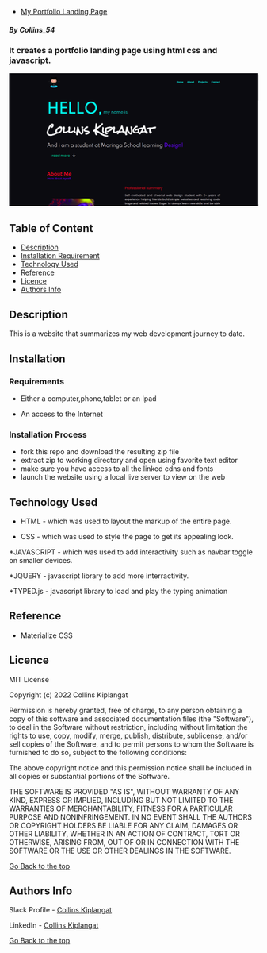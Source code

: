 + [My Portfolio Landing Page](#MyPortfolioLandingPage)

##### By Collins_54
### It creates a portfolio landing page using html css and javascript.
![Alt text](./images/pimg.png?raw=true "Title")
## Table of Content

+ [Description](#Description)
+ [Installation Requirement](#Installation)
+ [Technology Used](#Technology-used)
+ [Reference](#reference)
+ [Licence](#licence)
+ [Authors Info](#author-Info)

## Description
<p>This is  a website that summarizes my web development journey to date.</p>

## Installation

### Requirements

* Either a computer,phone,tablet or an Ipad

* An access to the Internet

### Installation Process

- fork this repo and download the resulting zip file
- extract zip to working directory and open using favorite text editor
- make sure you have access to all the linked cdns and fonts 
- launch the website using a local live server to view on the web

## Technology Used
* HTML - which was used to layout the markup of the entire page.

* CSS - which was used to style the page to get its appealing look. 

*JAVASCRIPT - which was used to add interactivity such as navbar toggle on smaller devices.

*JQUERY - javascript library to add more interractivity.

*TYPED.js - javascript library to load and play the typing animation

## Reference
* Materialize CSS

## Licence

MIT License

Copyright (c) 2022 Collins Kiplangat

Permission is hereby granted, free of charge, to any person obtaining a copy
of this software and associated documentation files (the "Software"), to deal
in the Software without restriction, including without limitation the rights
to use, copy, modify, merge, publish, distribute, sublicense, and/or sell
copies of the Software, and to permit persons to whom the Software is
furnished to do so, subject to the following conditions:

The above copyright notice and this permission notice shall be included in all
copies or substantial portions of the Software.

THE SOFTWARE IS PROVIDED "AS IS", WITHOUT WARRANTY OF ANY KIND, EXPRESS OR
IMPLIED, INCLUDING BUT NOT LIMITED TO THE WARRANTIES OF MERCHANTABILITY,
FITNESS FOR A PARTICULAR PURPOSE AND NONINFRINGEMENT. IN NO EVENT SHALL THE
AUTHORS OR COPYRIGHT HOLDERS BE LIABLE FOR ANY CLAIM, DAMAGES OR OTHER
LIABILITY, WHETHER IN AN ACTION OF CONTRACT, TORT OR OTHERWISE, ARISING FROM,
OUT OF OR IN CONNECTION WITH THE SOFTWARE OR THE USE OR OTHER DEALINGS IN THE
SOFTWARE.

[Go Back to the top](#MyPortfolioLandingPage)

## Authors Info

Slack Profile - [Collins Kiplangat](https://app.slack.com/client/T0101L740P4/D02TWE6NQ1Z/user_profile/U02TFQD7EKZ)

LinkedIn - [Collins Kiplangat](https://www.linkedin.com/in/collins-kiplangat-a1bab715a/)

[Go Back to the top](#MyPortfolioLandingPage)
